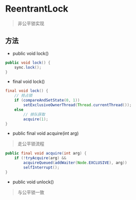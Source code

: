 # ReentrantLock
> 非公平锁实现

## 方法
* public void lock()
```java
public void lock() {
    sync.lock();
}
```

* final void lock()
```java
final void lock() {
    // 抢占锁
    if (compareAndSetState(0, 1))
        setExclusiveOwnerThread(Thread.currentThread());
    else
        // 排队获取
        acquire(1);
}
```
* public final void acquire(int arg)
> 走公平锁流程
```java
public final void acquire(int arg) {
    if (!tryAcquire(arg) &&
        acquireQueued(addWaiter(Node.EXCLUSIVE), arg))
        selfInterrupt();
}
```

* public void unlock()
> 与公平锁一致
